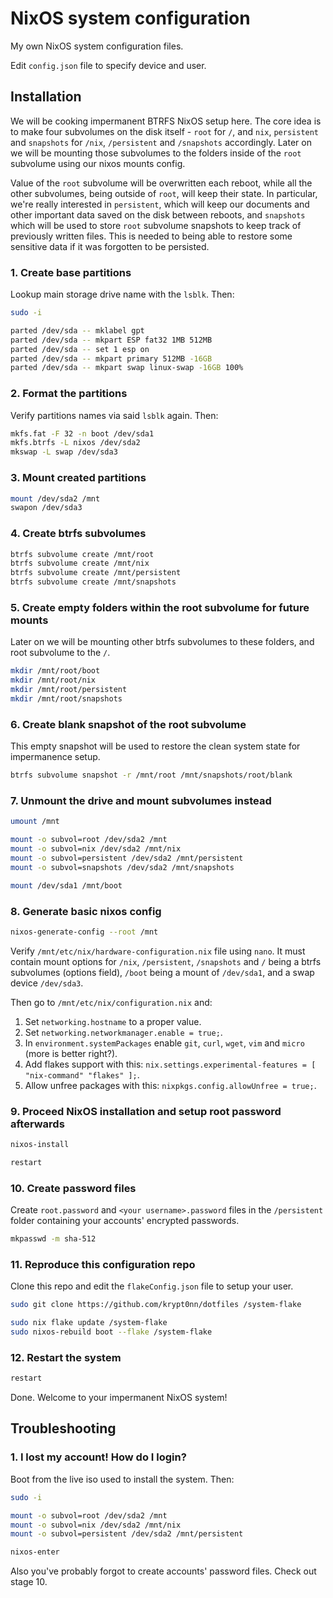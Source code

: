 # NixOS system configuration

My own NixOS system configuration files.

Edit `config.json` file to specify device and user.

## Installation

We will be cooking impermanent BTRFS NixOS setup here. The core idea is to make
four subvolumes on the disk itself - `root` for `/`, and `nix`, `persistent`
and `snapshots` for `/nix`, `/persistent` and `/snapshots` accordingly. Later on
we will be mounting those subvolumes to the folders inside of the `root` subvolume
using our nixos mounts config.

Value of the `root` subvolume will be overwritten each reboot, while all the other
subvolumes, being outside of `root`, will keep their state. In particular, we're
really interested in `persistent`, which will keep our documents and other important
data saved on the disk between reboots, and `snapshots` which will be used to store
`root` subvolume snapshots to keep track of previously written files. This is needed
to being able to restore some sensitive data if it was forgotten to be persisted.

### 1. Create base partitions

Lookup main storage drive name with the `lsblk`. Then:

```bash
sudo -i

parted /dev/sda -- mklabel gpt
parted /dev/sda -- mkpart ESP fat32 1MB 512MB
parted /dev/sda -- set 1 esp on
parted /dev/sda -- mkpart primary 512MB -16GB
parted /dev/sda -- mkpart swap linux-swap -16GB 100%
```

### 2. Format the partitions

Verify partitions names via said `lsblk` again. Then:

```bash
mkfs.fat -F 32 -n boot /dev/sda1
mkfs.btrfs -L nixos /dev/sda2
mkswap -L swap /dev/sda3
```

### 3. Mount created partitions

```bash
mount /dev/sda2 /mnt
swapon /dev/sda3
```

### 4. Create btrfs subvolumes

```bash
btrfs subvolume create /mnt/root
btrfs subvolume create /mnt/nix
btrfs subvolume create /mnt/persistent
btrfs subvolume create /mnt/snapshots
```

### 5. Create empty folders within the root subvolume for future mounts

Later on we will be mounting other btrfs subvolumes to these folders, and root subvolume to the `/`.

```bash
mkdir /mnt/root/boot
mkdir /mnt/root/nix
mkdir /mnt/root/persistent
mkdir /mnt/root/snapshots
```

### 6. Create blank snapshot of the root subvolume

This empty snapshot will be used to restore the clean system state for impermanence setup.

```bash
btrfs subvolume snapshot -r /mnt/root /mnt/snapshots/root/blank
```

### 7. Unmount the drive and mount subvolumes instead

```bash
umount /mnt

mount -o subvol=root /dev/sda2 /mnt
mount -o subvol=nix /dev/sda2 /mnt/nix
mount -o subvol=persistent /dev/sda2 /mnt/persistent
mount -o subvol=snapshots /dev/sda2 /mnt/snapshots

mount /dev/sda1 /mnt/boot
```

### 8. Generate basic nixos config

```bash
nixos-generate-config --root /mnt
```

Verify `/mnt/etc/nix/hardware-configuration.nix` file using `nano`. It must contain mount options
for `/nix`, `/persistent`, `/snapshots` and `/` being a btrfs subvolumes (options field), `/boot` being
a mount of `/dev/sda1`, and a swap device `/dev/sda3`.

Then go to `/mnt/etc/nix/configuration.nix` and:

1. Set `networking.hostname` to a proper value.
2. Set `networking.networkmanager.enable = true;`.
3. In `environment.systemPackages` enable `git`, `curl`, `wget`, `vim` and `micro` (more is better right?).
4. Add flakes support with this: `nix.settings.experimental-features = [ "nix-command" "flakes" ];`.
5. Allow unfree packages with this: `nixpkgs.config.allowUnfree = true;`.

### 9. Proceed NixOS installation and setup root password afterwards

```bash
nixos-install

restart
```

### 10. Create password files

Create `root.password` and `<your username>.password` files in the `/persistent` folder
containing your accounts' encrypted passwords.

```bash
mkpasswd -m sha-512
```

### 11. Reproduce this configuration repo

Clone this repo and edit the `flakeConfig.json` file to setup your user.

```bash
sudo git clone https://github.com/krypt0nn/dotfiles /system-flake

sudo nix flake update /system-flake
sudo nixos-rebuild boot --flake /system-flake
```

### 12. Restart the system

```bash
restart
```

Done. Welcome to your impermanent NixOS system!

## Troubleshooting

### 1. I lost my account! How do I login?

Boot from the live iso used to install the system. Then:

```bash
sudo -i

mount -o subvol=root /dev/sda2 /mnt
mount -o subvol=nix /dev/sda2 /mnt/nix
mount -o subvol=persistent /dev/sda2 /mnt/persistent

nixos-enter
```

Also you've probably forgot to create accounts' password files. Check out stage 10.
